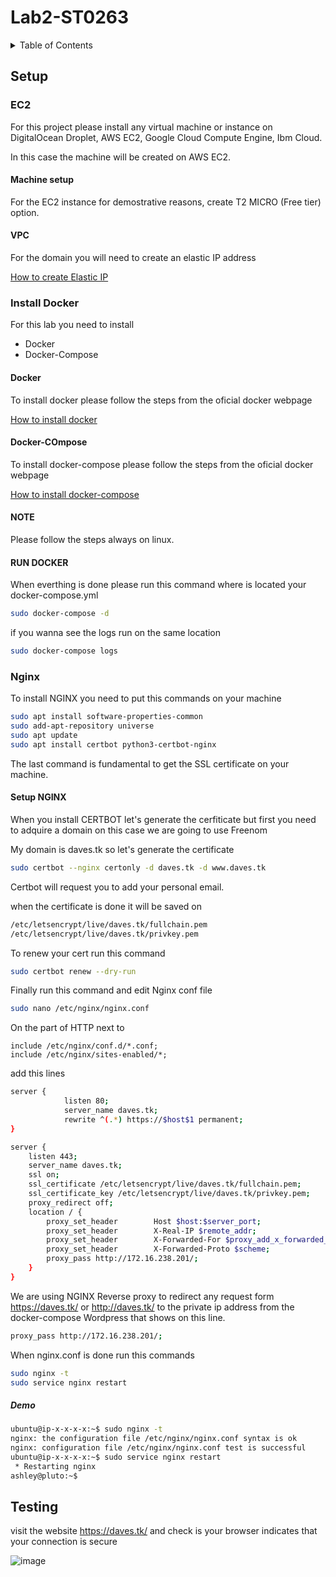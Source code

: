 # Lab2-ST0263

<details>
  <summary>Table of Contents</summary>
  <ol>
    <li><a href="#setup">Setup</a></li>
        <ol>
            <li><a href="#ec2">EC2</a></li>
            <li><a href="#install-docker">Install Docker</a></li>
            <li><a href="#nginx">Nginx</a></li>
        </ol>
    <li><a href="#testing">Testing</a></li>
  </ol>
</details>

## Setup

### EC2

For this project please install any virtual machine or instance on DigitalOcean Droplet, AWS EC2, Google Cloud Compute Engine, Ibm Cloud.

In this case the machine will be created on AWS EC2.

#### Machine setup

For the EC2 instance for demostrative reasons, create T2 MICRO (Free tier) option.

#### VPC

For the domain you will need to create an elastic IP address 

[How to create Elastic IP](https://docs.aws.amazon.com/AWSEC2/latest/UserGuide/elastic-ip-addresses-eip.html)

### Install Docker

For this lab you need to install 
* Docker 
* Docker-Compose

#### Docker

To install docker please follow the steps from the oficial docker webpage

[How to install docker](https://docs.docker.com/engine/install/ubuntu/)

#### Docker-COmpose

To install docker-compose please follow the steps from the oficial docker webpage

[How to install docker-compose](https://docs.docker.com/compose/install/)

#### NOTE

Please follow the steps always on linux.

#### RUN DOCKER

When everthing is done please run this command where is located your docker-compose.yml 

```bash
sudo docker-compose -d
```
if you wanna see the logs run on the same location

```bash
sudo docker-compose logs
```

### Nginx

To install NGINX you need to put this commands on your machine

```bash
sudo apt install software-properties-common
sudo add-apt-repository universe
sudo apt update
sudo apt install certbot python3-certbot-nginx
```

The last command is fundamental to get the SSL certificate on your machine.

#### Setup NGINX

When you install CERTBOT let's generate the cerfiticate but first you need to adquire a domain on this case we are going to use Freenom 

My domain is daves.tk so let's generate the certificate

```bash
sudo certbot --nginx certonly -d daves.tk -d www.daves.tk
```
Certbot will request you to add your personal email.

when the certificate is done it will be saved on 

```bash
/etc/letsencrypt/live/daves.tk/fullchain.pem
/etc/letsencrypt/live/daves.tk/privkey.pem
```

To renew your cert run this command

```bash
sudo certbot renew --dry-run
```

Finally run this command and edit Nginx conf file

```bash
sudo nano /etc/nginx/nginx.conf
```

On the part of HTTP next to 

```basb
include /etc/nginx/conf.d/*.conf;
include /etc/nginx/sites-enabled/*;
```
add this lines

```bash
server {
            listen 80;
            server_name daves.tk;
            rewrite ^(.*) https://$host$1 permanent;
}

server {
    listen 443;
    server_name daves.tk;
    ssl on;
    ssl_certificate /etc/letsencrypt/live/daves.tk/fullchain.pem;
    ssl_certificate_key /etc/letsencrypt/live/daves.tk/privkey.pem;
    proxy_redirect off;
    location / {
        proxy_set_header        Host $host:$server_port;
        proxy_set_header        X-Real-IP $remote_addr;
        proxy_set_header        X-Forwarded-For $proxy_add_x_forwarded_>
        proxy_set_header        X-Forwarded-Proto $scheme;
        proxy_pass http://172.16.238.201/;
    }
}
```

We are using NGINX Reverse proxy to redirect any request form https://daves.tk/ or http://daves.tk/ to the private ip address from the docker-compose Wordpress that shows on this line.
```bash
proxy_pass http://172.16.238.201/;
```

When nginx.conf is done run this commands

```bash
sudo nginx -t
sudo service nginx restart
```

##### Demo
```bash
ubuntu@ip-x-x-x-x:~$ sudo nginx -t
nginx: the configuration file /etc/nginx/nginx.conf syntax is ok
nginx: configuration file /etc/nginx/nginx.conf test is successful
ubuntu@ip-x-x-x-x:~$ sudo service nginx restart
 * Restarting nginx                                                           [ OK ]
ashley@pluto:~$
```

## Testing

visit the website https://daves.tk/ and check is your browser indicates that your connection is secure

![image](https://user-images.githubusercontent.com/53051438/163518590-0f270ac5-0998-4e0c-80af-6332b8fd5f90.png)
